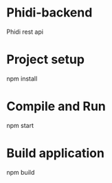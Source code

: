 # Phidi-backend
Phidi rest api

# Project setup
npm install

# Compile and Run
npm start

# Build application
npm build
